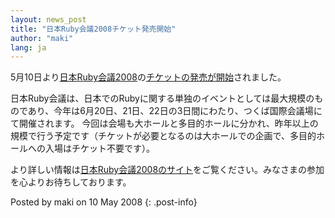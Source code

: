 ```yaml
---
layout: news_post
title: "日本Ruby会議2008チケット発売開始"
author: "maki"
lang: ja
---
```


5月10日より[日本Ruby会議2008][1]の[チケットの発売が開始][2]されました。

日本Ruby会議は、日本でのRubyに関する単独のイベントとしては最大規模のものであり、今年は6月20日、21日、22日の3日間にわたり、つくば国際会議場にて開催されます。
今回は会場も大ホールと多目的ホールに分かれ、昨年以上の規模で行う予定です（チケットが必要となるのは大ホールでの企画で、多目的ホールへの入場はチケット不要です）。

より詳しい情報は[日本Ruby会議2008のサイト][1]をご覧ください。みなさまの参加を心よりお待ちしております。

Posted by maki on 10 May 2008
{: .post-info}



[1]: http://jp.rubyist.net/RubyKaigi2008/ 
[2]: http://jp.rubyist.net/RubyKaigi2008/?BuyTicket 
